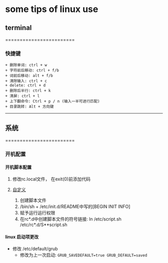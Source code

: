 # some tips of linux use

## terminal
========================
### 快捷键
    + 删除单词: ctrl + w
    + 字符前后移动: ctrl + f/b
    + 词前后移动: alt + f/b
    + 清除输入: ctrl + c
    + delete: ctrl + d
    + 删除后半行: ctrl + k
    + 清屏: ctrl + l
    + 上下翻命令: Ctrl + p / n (输入一半可进行匹配)
    + 目录跳转: Alt + 方向键 

------------------------------------------------
## 系统
========================

### 开机配置

#### 开机脚本配置

1. 修改rc.local文件， 在exit(0)前添加代码

2. [自定义](https://www.jianshu.com/p/adec13ca8ed7)
    1. 创建脚本文件
    2. /bin/sh + /etc/init.d/README中写的[BEGIN INIT INFO]
    3. 赋予运行运行权限
    4. 在rc*.d中创建脚本文件的符号链接: ln /etc/script.sh /etc/rc*.d/S**script.sh


#### linux 启动项更改

+ 修改 /etc/default/grub
	+ 修改为上一次启动: `GRUB_SAVEDEFAULT=true
				GRUB_DEFAULT=saved`
